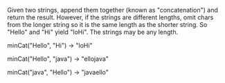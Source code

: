 Given two strings, append them together (known as "concatenation") and return the result. However, if the strings are different lengths, omit chars from the longer string so it is the same length as the shorter string. So "Hello" and "Hi" yield "loHi". The strings may be any length.

minCat("Hello", "Hi") → "loHi"

minCat("Hello", "java") → "ellojava"

minCat("java", "Hello") → "javaello"
